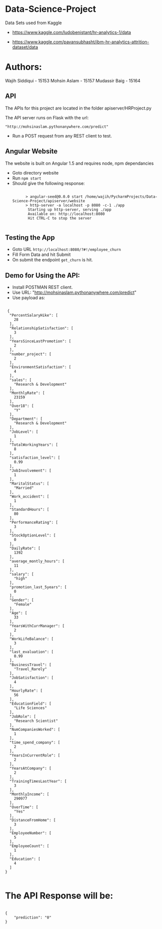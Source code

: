 # Data-Science-Project
Data Sets used from Kaggle

- https://www.kaggle.com/ludobenistant/hr-analytics-1/data

- https://www.kaggle.com/pavansubhasht/ibm-hr-analytics-attrition-dataset/data

# Authors:
Wajih Siddiqui - 15153
Mohsin Aslam - 15157
Mudassir Baig - 15164

## API

The APIs for this project are located in the folder apiserver/HRProject.py

The API server runs on Flask with the url:
<pre><code>"http://mohsinaslam.pythonanywhere.com/predict"</code></pre>

- Run a POST request from any REST client to test.


## Angular Website

The website is built on Angular 1.5 and requires node, npm dependancies

- Goto directory website
- Run `npm start`
- Should give the following response:
    <pre><code>
        > angular-seed@0.0.0 start /home/wajih/PycharmProjects/Data-Science-Project/apiserver/website
        > http-server -a localhost -p 8080 -c-1 ./app
         Starting up http-server, serving ./app
         Available on: http://localhost:8080
         Hit CTRL-C to stop the server
    </code></pre>
    
 ## Testing the App
 
 - Goto URL `http://localhost:8080/?#!/employee_churn`
 - Fill Form Data and hit Submit
 - On submit the endpoint `get_churn` is hit.
 
 ## Demo for Using the API:
 - Install POSTMAN REST client.
 - Use URL: "http://mohsinaslam.pythonanywhere.com/predict"
 - Use payload as:
 <pre><code>
 {
  "PercentSalaryHike": [
    28
  ],
  "RelationshipSatisfaction": [
    3
  ],
  "YearsSinceLastPromotion": [
    2
  ],
  "number_project": [
    2
  ],
  "EnvironmentSatisfaction": [
    4
  ],
  "sales": [
    "Research & Development"
  ],
  "MonthlyRate": [
    23159
  ],
  "Over18": [
    "Y"
  ],
  "Department": [
    "Research & Development"
  ],
  "JobLevel": [
    1
  ],
  "TotalWorkingYears": [
    8
  ],
  "satisfaction_level": [
    0.99
  ],
  "JobInvolvement": [
    1
  ],
  "MaritalStatus": [
    "Married"
  ],
  "Work_accident": [
    1
  ],
  "StandardHours": [
    80
  ],
  "PerformanceRating": [
    3
  ],
  "StockOptionLevel": [
    0
  ],
  "DailyRate": [
    1392
  ],
  "average_montly_hours": [
    11
  ],
  "salary": [
    "high"
  ],
  "promotion_last_5years": [
    0
  ],
  "Gender": [
    "Female"
  ],
  "Age": [
    33
  ],
  "YearsWithCurrManager": [
    2
  ],
  "WorkLifeBalance": [
    3
  ],
  "last_evaluation": [
    0.99
  ],
  "BusinessTravel": [
    "Travel_Rarely"
  ],
  "JobSatisfaction": [
    4
  ],
  "HourlyRate": [
    56
  ],
  "EducationField": [
    "Life Sciences"
  ],
  "JobRole": [
    "Research Scientist"
  ],
  "NumCompaniesWorked": [
    1
  ],
  "time_spend_company": [
    2
  ],
  "YearsInCurrentRole": [
    2
  ],
  "YearsAtCompany": [
    2
  ],
  "TrainingTimesLastYear": [
    3
  ],
  "MonthlyIncome": [
    290977
  ],
  "OverTime": [
    "Yes"
  ],
  "DistanceFromHome": [
    3
  ],
  "EmployeeNumber": [
    5
  ],
  "EmployeeCount": [
    1
  ],
  "Education": [
    4
  ]
}
 </code></pre>

# The API Response will be:
<code>
{
    "prediction": "0"
}
</code>
